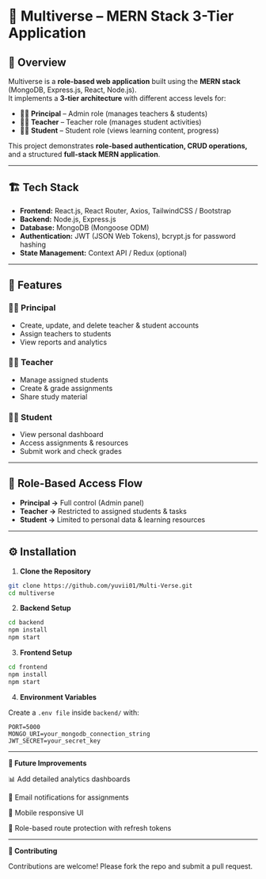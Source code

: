 # 📘 Multiverse – MERN Stack 3-Tier Application

## 📌 Overview
Multiverse is a **role-based web application** built using the **MERN stack** (MongoDB, Express.js, React, Node.js).  
It implements a **3-tier architecture** with different access levels for:

- 👩‍💼 **Principal** – Admin role (manages teachers & students)  
- 👨‍🏫 **Teacher** – Teacher role (manages student activities)  
- 👨‍🎓 **Student** – Student role (views learning content, progress)  

This project demonstrates **role-based authentication, CRUD operations,** and a structured **full-stack MERN application**.

---

## 🏗️ Tech Stack
- **Frontend:** React.js, React Router, Axios, TailwindCSS / Bootstrap  
- **Backend:** Node.js, Express.js  
- **Database:** MongoDB (Mongoose ODM)  
- **Authentication:** JWT (JSON Web Tokens), bcrypt.js for password hashing  
- **State Management:** Context API / Redux (optional)  

---

## 🎯 Features

### 👩‍💼 Principal
- Create, update, and delete teacher & student accounts  
- Assign teachers to students  
- View reports and analytics  

### 👨‍🏫 Teacher
- Manage assigned students  
- Create & grade assignments  
- Share study material  

### 👨‍🎓 Student
- View personal dashboard  
- Access assignments & resources  
- Submit work and check grades  

---

## 🔑 Role-Based Access Flow
- **Principal →** Full control (Admin panel)  
- **Teacher →** Restricted to assigned students & tasks  
- **Student →** Limited to personal data & learning resources  

---

## ⚙️ Installation

1. **Clone the Repository**

```bash
git clone https://github.com/yuvii01/Multi-Verse.git
cd multiverse
```

2. **Backend Setup**

```bash
cd backend
npm install
npm start
```

3. **Frontend Setup**

```bash
cd frontend
npm install
npm start
```

4. **Environment Variables**

Create a `.env file` inside `backend/` with:

```
PORT=5000
MONGO_URI=your_mongodb_connection_string
JWT_SECRET=your_secret_key
```

---


**🚀 Future Improvements**

📊 Add detailed analytics dashboards

📧 Email notifications for assignments

📱 Mobile responsive UI

🔐 Role-based route protection with refresh tokens

---


**🤝 Contributing**

Contributions are welcome! Please fork the repo and submit a pull request.
